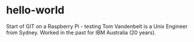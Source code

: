 # hello-world
Start of GIT on a Raspberry Pi - testing
Tom Vandenbelt is a Unix Engineer from Sydney. Worked in the past for IBM Australia (20 years).


